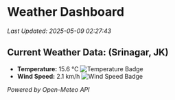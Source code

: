 
# Weather Dashboard

_Last Updated: 2025-05-09 02:27:43_

## Current Weather Data: (Srinagar, JK)
- **Temperature:** 15.6 °C ![Temperature Badge](https://img.shields.io/badge/Temperature-Low%20Temp-blue)
- **Wind Speed:** 2.1 km/h ![Wind Speed Badge](https://img.shields.io/badge/Wind%20Speed-Light%20Wind-blue)

*Powered by Open-Meteo API*
